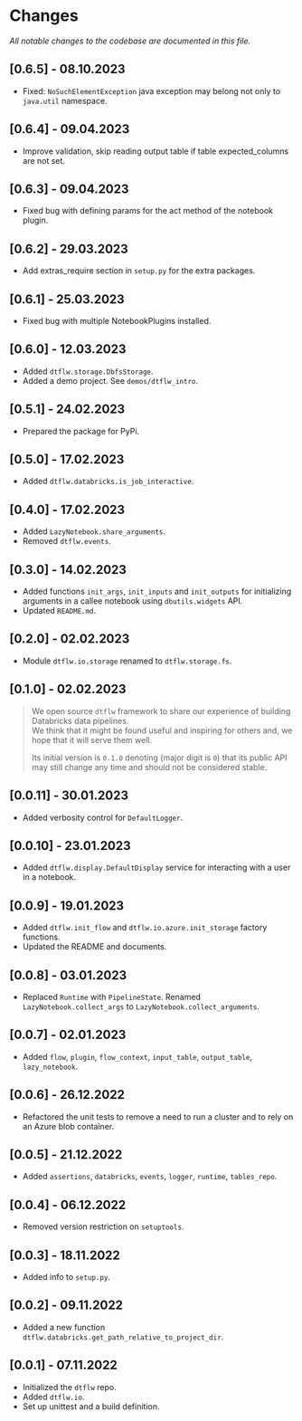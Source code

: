 # Changes
_All notable changes to the codebase are documented in this file._

## [0.6.5] - 08.10.2023
- Fixed: `NoSuchElementException` java exception may belong not only to `java.util` namespace.

## [0.6.4] - 09.04.2023
- Improve validation, skip reading output table if table expected_columns are not set.

## [0.6.3] - 09.04.2023
- Fixed bug with defining params for the act method of the notebook plugin.

## [0.6.2] - 29.03.2023
- Add extras_require section in `setup.py` for the extra packages.

## [0.6.1] - 25.03.2023
- Fixed bug with multiple NotebookPlugins installed.

## [0.6.0] - 12.03.2023
- Added `dtflw.storage.DbfsStorage`.
- Added a demo project. See `demos/dtflw_intro`.

## [0.5.1] - 24.02.2023
- Prepared the package for PyPi.

## [0.5.0] - 17.02.2023
- Added `dtflw.databricks.is_job_interactive`.

## [0.4.0] - 17.02.2023
- Added `LazyNotebook.share_arguments`.
- Removed `dtflw.events`.

## [0.3.0] - 14.02.2023
- Added functions `init_args`, `init_inputs` and `init_outputs` for initializing arguments in a callee notebook
using `dbutils.widgets` API.
- Updated `README.md`.

## [0.2.0] - 02.02.2023
- Module `dtflw.io.storage` renamed to `dtflw.storage.fs`.

## [0.1.0] - 02.02.2023
> We open source `dtflw` framework to share our experience of building Databricks data pipelines.  
> We think that it might be found useful and inspiring for others and, we hope that it will serve them well.
>
> Its initial version is `0.1.0` denoting (major digit is `0`) that its public API may still change any time and should not be considered stable.

## [0.0.11] - 30.01.2023
- Added verbosity control for `DefaultLogger`.

## [0.0.10] - 23.01.2023
- Added `dtflw.display.DefaultDisplay` service for interacting with a user in a notebook.

## [0.0.9] - 19.01.2023
- Added `dtflw.init_flow` and `dtflw.io.azure.init_storage` factory functions.
- Updated the README and documents.

## [0.0.8] - 03.01.2023
- Replaced `Runtime` with `PipelineState`. Renamed `LazyNotebook.collect_args` to `LazyNotebook.collect_arguments`.

## [0.0.7] - 02.01.2023
- Added `flow`, `plugin`, `flow_context`, `input_table`, `output_table`, `lazy_notebook`.

## [0.0.6] - 26.12.2022
- Refactored the unit tests to remove a need to run a cluster and to rely on an Azure blob container.

## [0.0.5] - 21.12.2022
- Added `assertions`, `databricks`, `events`, `logger`, `runtime`, `tables_repo`.

## [0.0.4] - 06.12.2022
- Removed version restriction on `setuptools`.

## [0.0.3] - 18.11.2022
- Added info to `setup.py`.

## [0.0.2] - 09.11.2022
- Added a new function `dtflw.databricks.get_path_relative_to_project_dir`.

## [0.0.1] - 07.11.2022
- Initialized the `dtflw` repo. 
- Added `dtflw.io`. 
- Set up unittest and a build definition.

